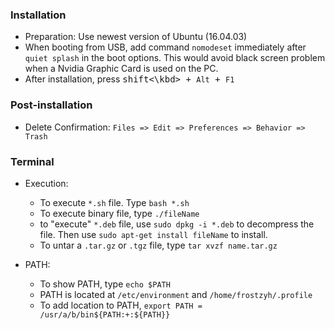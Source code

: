 ### Installation  
* Preparation: Use newest version of Ubuntu (16.04.03)
* When booting from USB, add command `nomodeset` immediately after `quiet splash` in the boot options.
This would avoid black screen problem when a Nvidia Graphic Card is used on the PC.
* After installation, press <kbd>shift<\kbd> + `Alt` + `F1`


### Post-installation
* Delete Confirmation: `Files => Edit => Preferences => Behavior => Trash`




### Terminal   
* Execution:  
  * To execute `*.sh` file. Type `bash *.sh`  
  * To execute binary file, type `./fileName`
  * to "execute" `*.deb` file, use `sudo dpkg -i *.deb` to decompress the file.
  Then use `sudo apt-get install fileName` to install.
  * To untar a `.tar.gz` or `.tgz` file, type `tar xvzf name.tar.gz`

* PATH:  
  * To show PATH, type `echo $PATH`
  * PATH is located at `/etc/environment` and `/home/frostzyh/.profile`
  * To add location to PATH, `export PATH = /usr/a/b/bin${PATH:+:${PATH}}`
